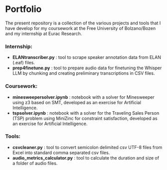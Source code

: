 # Portfolio
The present repository is a collection of the various projects and tools that I have develop for my coursework at the Free University of Bolzano/Bozen and my internship at Eurac Research.

### Internship:
* **ELANtranscriber.py** : tool to scrape speaker annotation data from ELAN (.eaf) files.
* **prep4finetune.py** : tool to prepare audio data for finetuning the Whisper LLM by chunking and creating preliminary transcriptions in CSV files.

### Coursework:
* **minesweepersolver.ipynb** : notebook with a solver for Minesweeper using z3 based on SMT, developed as an exercise for Artificial Intelligence.
* **tspsolver.ipynb** : notebook with a solver for the Traveling Sales Person (TSP) problem using MiniZinc for constraint satisfaction, developed as an exercise for Artificial Intelligence.

### Tools:
* **csvcleaner.py** : tool to convert semicolon delimited csv UTF-8 files from Excel into standard comma separated csv files.
* **audio_metrics_calculator.py** : tool to calculate the duration and size of a folder of audio files.
